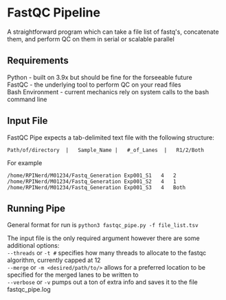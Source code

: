 # FastQC Pipeline
A straightforward program which can take a file list of fastq's, concatenate them, and perform QC on them in serial or scalable parallel


## Requirements
Python - built on 3.9x but should be fine for the forseeable future  
FastQC - the underlying tool to perform QC on your read files  
Bash Environment - current mechanics rely on system calls to the bash command line  


## Input File
FastQC Pipe expects a tab-delimited text file with the following structure:

`Path/of/directory	|	Sample_Name	|	#_of_Lanes	|	R1/2/Both`

For example
```
/home/RPINerd/M01234/Fastq_Generation Exp001_S1   4   2
/home/RPINerd/M01234/Fastq_Generation Exp001_S2   4   1
/home/RPINerd/M01234/Fastq_Generation Exp001_S3   4   Both
```

## Running Pipe
General format for run is `python3 fastqc_pipe.py -f file_list.tsv`

The input file is the only required argument however there are some additional options:  
`--threads` or `-t #` specifies how many threads to allocate to the fastqc algorithm, currently capped at 12  
`--merge` or `-m <desired/path/to/>` allows for a preferred location to be specified for the merged lanes to be written to  
`--verbose` or `-v` pumps out a ton of extra info and saves it to the file fastqc_pipe.log  
